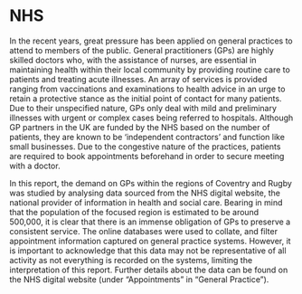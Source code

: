 # NHS

In the recent years, great pressure has been applied on general practices to attend to members of the public.
General practitioners (GPs) are highly skilled doctors who, with the assistance of nurses, are essential in
maintaining health within their local community by providing routine care to patients and treating acute
illnesses. An array of services is provided ranging from vaccinations and examinations to health advice in an
urge to retain a protective stance as the initial point of contact for many patients. Due to their unspecified
nature, GPs only deal with mild and preliminary illnesses with urgent or complex cases being referred to
hospitals. Although GP partners in the UK are funded by the NHS based on the number of patients, they
are known to be ‘independent contractors’ and function like small businesses. Due to the congestive nature
of the practices, patients are required to book appointments beforehand in order to secure meeting with a
doctor.


In this report, the demand on GPs within the regions of Coventry and Rugby was studied by analysing
data sourced from the NHS digital website, the national provider of information in health and social care.
Bearing in mind that the population of the focused region is estimated to be around 500,000, it is clear that
there is an immense obligation of GPs to preserve a consistent service. The online databases were used to
collate, and filter appointment information captured on general practice systems. However, it is important
to acknowledge that this data may not be representative of all activity as not everything is recorded on the
systems, limiting the interpretation of this report. Further details about the data can be found on the NHS
digital website (under “Appointments” in “General Practice”).
